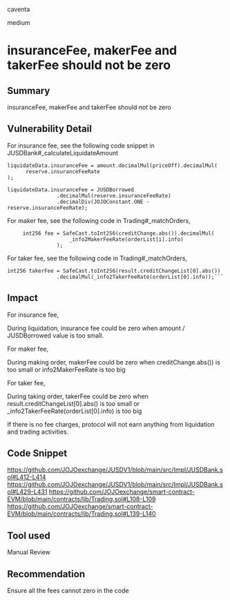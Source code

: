 caventa

medium

# insuranceFee, makerFee and takerFee should not be zero

## Summary
insuranceFee, makerFee and takerFee should not be zero

## Vulnerability Detail

For insurance fee, see the following code snippet in JUSDBank#_calculateLiquidateAmount

```solidity
liquidateData.insuranceFee = amount.decimalMul(priceOff).decimalMul(
      reserve.insuranceFeeRate
);
```

```solidity
liquidateData.insuranceFee = JUSDBorrowed
                .decimalMul(reserve.insuranceFeeRate)
                .decimalDiv(JOJOConstant.ONE - reserve.insuranceFeeRate);
```                

For maker fee, see the following code in Trading#_matchOrders,

```solidity
     int256 fee = SafeCast.toInt256(creditChange.abs()).decimalMul(
                    _info2MakerFeeRate(orderList[i].info)
                );
```

For taker fee, see the following code in Trading#_matchOrders,
                
```solidity
int256 takerFee = SafeCast.toInt256(result.creditChangeList[0].abs())
                .decimalMul(_info2TakerFeeRate(orderList[0].info));```
```
                
## Impact

For insurance fee,

During liquidation, insurance fee could be zero when amount / JUSDBorrowed value is too 
small.

For maker fee,

During making order, makerFee could be zero when creditChange.abs()) is too small or info2MakerFeeRate is too big

For taker fee,

During taking order, takerFee could be zero when result.creditChangeList[0].abs() is too small or _info2TakerFeeRate(orderList[0].info) is too big

If there is no fee charges, protocol will not earn anything from liquidation and trading activities. 
 
## Code Snippet
https://github.com/JOJOexchange/JUSDV1/blob/main/src/Impl/JUSDBank.sol#L412-L414
https://github.com/JOJOexchange/JUSDV1/blob/main/src/Impl/JUSDBank.sol#L429-L431
https://github.com/JOJOexchange/smart-contract-EVM/blob/main/contracts/lib/Trading.sol#L108-L109
https://github.com/JOJOexchange/smart-contract-EVM/blob/main/contracts/lib/Trading.sol#L139-L140

## Tool used
Manual Review

## Recommendation
Ensure all the fees cannot zero in the code